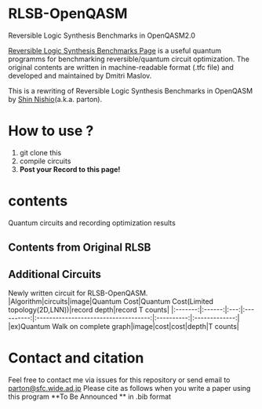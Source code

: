 # RLSB-OpenQASM
Reversible Logic Synthesis Benchmarks in OpenQASM2.0

[Reversible Logic Synthesis Benchmarks Page](https://webhome.cs.uvic.ca/~dmaslov/) is a useful quantum programms for benchmarking reversible/quantum circuit optimization. The original contents are written in machine-readable format (.tfc file) and developed and maintained by Dmitri Maslov. 

This is a rewriting of Reversible Logic Synthesis Benchmarks in OpenQASM by [Shin Nishio](https://scholar.google.com/citations?user=gZNt8twAAAAJ&hl=ja)(a.k.a. parton). 

# How to use ?
1. git clone this 
2. compile circuits
3. **Post your Record to this page!**

# contents
Quantum circuits and recording optimization results
## Contents from Original RLSB 

## Additional Circuits 
Newly written circuit for RLSB-OpenQASM.
|Algorithm|circuits|image|Quantum Cost|Quantum Cost(Limited topology(2D,LNN))|record depth|record T counts|
|:-------:|:------:|:---:|:----------:|:------------------------------------:|:----------:|:-------------:|
|ex)Quantum Walk on complete graph|image|cost|cost|depth|T counts|

# Contact and citation
Feel free to contact me via issues for this repository or send email to parton@sfc.wide.ad.jp
Please cite as follows when you write a paper using this program
**To Be Announced ** in .bib format
